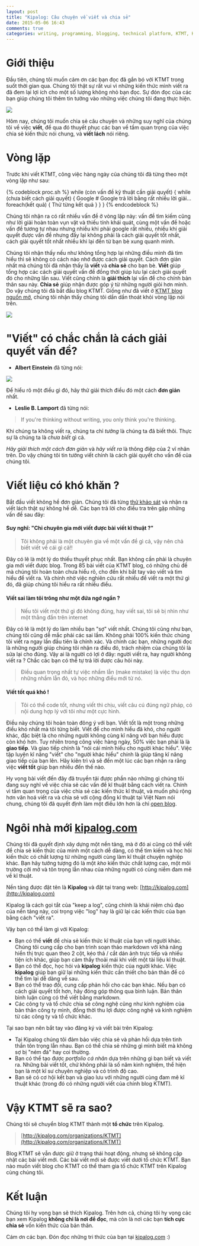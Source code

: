 ```yaml
---
layout: post
title: "Kipalog: Câu chuyện về viết và chia sẻ"
date: 2015-05-06 16:43
comments: true
categories: writing, programming, blogging, technical platform, KTMT, Kipalog
---
```


# Giới thiệu
Đầu tiên, chúng tôi muốn cảm ơn các bạn đọc đã gắn bó với KTMT trong suốt thời gian qua. Chúng tôi thật sự rất vui vì những kiến thức mình viết ra đã đem lại lợi ích cho một số lượng không nhỏ bạn đọc. Sự đón đọc của các bạn giúp chúng tôi thêm tin tưởng vào những việc chúng tôi đang thực hiện.

![](https://s3-ap-southeast-1.amazonaws.com/kipalog.com/blob_chuju0zn2l)

Hôm nay, chúng tôi muốn chia sẻ câu chuyện và những suy nghĩ của chúng tôi về việc **viết**, để qua đó thuyết phục các bạn về tầm quan trọng của việc chia sẻ kiến thức nói chung, và **viết lách** nói riêng.

# Vòng lặp

Trước khi viết KTMT, công việc hàng ngày của chúng tôi đã từng theo một vòng lặp như sau:

{% codeblock proc.sh %}
while (còn vấn đề kỹ thuật cần giải quyết) {
  while (chưa biết cách giải quyết) {
    Google   # Google trả lời bằng rất nhiều lời giải...
    foreach(kết quả) {
      Thử từng kết quả
    }
  }
}
{% endcodeblock %}

Chúng tôi nhận ra có rất nhiều vấn đề ở vòng lặp này: vấn đề tìm kiếm cũng như lời giải hoàn toàn vụn vặt và thiếu tính khái quát, cùng một vấn đề hoặc vấn đề tương tự nhau nhưng nhiều khi phải google rất nhiều, nhiều khi giải quyết được vấn đề nhưng đấy lại không phải là cách giải quyết tốt nhất, cách giải quyết tốt nhất nhiều khi lại đến từ bạn bè xung quanh mình.

Chúng tôi nhận thấy nếu như không tổng hợp lại những điều mình đã tìm hiểu thì sẽ không có cách nào nhớ được cách giải quyết. Cách đơn giản nhất mà chúng tôi đã nhận thấy là **viết** và **chia sẻ** cho bạn bè. **Viết** giúp tổng hợp các cách giải quyết vấn đề đồng thời giúp lưu lại cách giải quyết đó cho những lần sau. Viết cũng chính là **giải thích** lại vấn đề cho chính bản thân sau này. **Chia sẻ** giúp nhận được góp ý từ những người giỏi hơn mình. Do vậy chúng tôi đã bắt đầu blog KTMT. Giống như đã viết ở [KTMT blog nguồn mở](http://ktmt.github.io/blog/2015/03/08/ktmt-blog-nguon-mo/), chúng tôi nhận thấy chúng tôi dần dần thoát khỏi vòng lặp nói trên.

![](https://s3-ap-southeast-1.amazonaws.com/kipalog.com/blob_6ynsrhkggx)

# "Viết" có chắc chắn là cách giải quyết vấn đề?

* **Albert Einstein** đã từng nói:

![](https://s3-ap-southeast-1.amazonaws.com/kipalog.com/blob_t1aodwath4)

Để hiểu rõ một điều gì đó, hãy thử giải thích điều đó một cách **đơn giản** nhất.

* **Leslie B. Lamport** đã từng nói:

>If you're thinking without writing, you only think you're thinking.

Khi chúng ta không viết ra, chúng ta chỉ *tưởng* là chúng ta đã biết thôi. Thực sự là chúng ta là *chưa biết* gì cả.

*Hãy giải thích một cách đơn giản* và *hãy viết ra* là thông điệp của 2 vĩ nhân trên. Do vậy chúng tôi tin tưởng viết chính là cách giải quyết cho vấn đề của chúng tôi.

# Viết liệu có khó khăn ?

Bắt đầu viết không hề đơn giản. Chúng tôi đã từng [thử khảo sát](http://ktmt.github.io/blog/2014/09/08/tong-ket-ban-dieu-tra-ve-thoi-quen-programmer-cua-blog-ktmt/) và nhận ra viết lách thật sự không hề dễ. Các bạn trả lời cho điều tra trên gặp những vấn đề sau đây:

#### Suy nghĩ: "Chỉ chuyên gia mới viết được bài viết kĩ thuật ?"

> Tôi không phải là một chuyên gia về một vấn đề gì cả, vậy nên chả biết viết về cái gì cả!!

Đây có lẽ là một lý do thiếu thuyết phục nhất. Bạn không cần phải là chuyên gia mới viết được blog. Trong 85 bài viết của KTMT blog, có những chủ đề mà chúng tôi hoàn toàn chưa hiểu rõ, cho đến khi bắt tay vào viết và tìm hiểu để viết ra. Và chính nhờ việc nghiên cứu rất nhiều để viết ra một thứ gì đó, đã giúp chúng tôi hiểu ra rất nhiều điều.

#### Viết sai làm tôi trông như một đứa ngớ ngẩn ?

> Nếu tôi viết một thứ gì đó không đúng, hay viết sai, tôi sẽ bị nhìn như một thằng đần trên internet

Đây có lẽ là một lý do làm nhiều bạn "sợ" viết nhất. Chúng tôi cũng như bạn, chúng tôi cũng dễ mắc phải các sai lầm. Không phải 100% kiến thức chúng tôi viết ra ngay lần đầu tiên là chính xác. Và chính các bạn, những người đọc là những người giúp chúng tôi nhận ra điều đó, trách nhiệm của chúng tôi là sửa lại cho đúng. Vậy ai là người có lợi ở đây: người viết ra, hay người không viết ra ? Chắc các bạn có thể tự trả lời được câu hỏi này.

> Điều quan trọng nhất tự việc nhầm lẫn (make mistake) là việc thu dọn những nhầm lẫn đó, và học những điều mới từ nó.

#### Viết tốt quá khó !

> Tôi có thể code tốt, nhưng viết thì chịu, viết  câu cú đúng ngữ pháp, có nội dung hợp lý với tôi như một cực hình.

Điều này chúng tôi hoàn toàn đông ý với bạn. Viết tốt là một trong những điều khó nhất mà tôi từng biết. Viết để cho mình hiểu đã khó, cho người khác, đặc biệt là cho những người không cùng kĩ năng với bạn hiểu được còn khó hơn.
Tuy nhiên trong công việc hàng ngày, 50% việc bạn phải là là **giao tiếp**.
Và giao tiếp chính là "nói cái mình hiểu cho người khác hiểu". Việc tập luyện kĩ năng "viết" cho "người khác hiểu" chính là giúp tăng kĩ năng giao tiếp của bạn lên. Hãy kiên trì và sẽ đến một lúc các bạn nhận ra rằng việc **viết tốt** giúp bạn nhiều đến thế nào.

Hy vọng bài viết đến đây đã truyền tải được phần nào những gì chúng tôi đang suy nghĩ về việc chia sẻ các vấn đề kĩ thuật bằng cách viết ra.
Chính vì tầm quan trọng của việc chia sẻ các kiến thức kĩ thuật, và muốn phủ rộng hơn văn hoá viết ra và chia sẻ với cộng đồng kĩ thuật tại Việt Nam nói chung, chúng tôi đã quyết định làm một điều lớn hơn là chỉ [open blog](http://ktmt.github.io/blog/2015/03/08/ktmt-blog-nguon-mo/).

# Ngôi nhà mới [kipalog.com](http://kipalog.com)

Chúng tôi đã quyết định xây dựng một nền tảng, mà ở đó ai cũng có thể viết để chia sẻ kiến thức của mình một cách dễ dàng, có thể tìm kiếm và học hỏi kiến thức có chất lượng từ những người cùng làm kĩ thuật chuyện nghiệp khác. Bạn hãy tưởng tượng đó là một *kho* kiến thức chất lượng cao, một môi trường cởi mở và tôn trọng lẫn nhau của những người có cùng niềm đam mê về kĩ thuật.

Nền tảng được đặt tên là **Kipalog** và đặt tại trang web: [http://kipalog.com](http://kipalog.com)

Kipalog là cách gọi tắt của "keep a log", cũng chính là khái niệm chủ đạo của nền tảng này, coi trọng việc "log" hay là giữ lại các kiến thức của bạn bằng cách "viết ra".

Vậy bạn có thể làm gì với Kipalog:

- Bạn có thể **viết** để chia sẻ kiến thức kĩ thuật của bạn với người khác. Chúng tôi cung cấp cho bạn trình soạn thảo markdown với khả năng hiển thị trực quan theo 2 cột, kéo thả / cắt dán ảnh trực tiếp và nhiều tiện ích khác, giúp bạn cảm thấy thoải mái khi viết một tài liệu kĩ thuật.
- Bạn có thể đọc, học hỏi và **kipalog** kiến thức của người khác. Việc **kipalog** giúp bạn giữ lại những kiến thức cần thiết cho bản thân để có thể tìm lại dễ dàng về sau.
- Bạn có thể trao đổi, cung cấp phản hồi cho các bạn khác. Nếu bạn có cách giải quyết tốt hơn, hãy đóng góp thông qua bình luận. Bản thân bình luận cũng có thể viết bằng markdown.
- Các công ty và tổ chức chia sẻ công nghệ cũng như kinh nghiệm của bản thân công ty mình, đồng thời thu lợi được công nghệ và kinh nghiệm từ các công ty và tổ chức khác.

Tại sao bạn nên bắt tay vào đăng ký và viết bài trên Kipalog:

- Tại Kipalog chúng tôi đảm bảo việc chia sẻ và phản hồi dựa trên tinh thần tôn trọng lẫn nhau. Bạn có thể chia sẻ những gì mình biết mà không sợ bị "ném đá" hay coi thường.
- Bạn có thể tạo được *portfolio cá nhân* dựa trên những gì bạn biết và viết ra. Những bài viết tốt, chứ không phải là số năm kinh nghiệm, thể hiện bạn là một kĩ sư chuyên nghiệp và có trình độ cao.
- Bạn sẽ có cơ hội kết bạn và giao lưu với những người cùng đam mê kĩ thuật khác (trong đó có những người viết của chính blog KTMT).

# Vậy KTMT sẽ ra sao?

Chúng tôi sẽ chuyển blog KTMT thành một **tổ chức** trên Kipalog.

> [http://kipalog.com/organizations/KTMT](http://kipalog.com/organizations/KTMT)

Blog KTMT sẽ vẫn được giữ ở trạng thái hoạt động, nhưng sẽ không cập nhật các bài viết mới. Các bài viết mới sẽ được viết dưới tổ chức KTMT. Bạn nào muốn viết blog cho KTMT có thể tham gia tổ chức KTMT trên Kipalog cùng chúng tôi.

# Kết luận

Chúng tôi hy vọng bạn sẽ thích Kipalog. Trên hơn cả, chúng tôi hy vọng các bạn xem Kipalog **không chỉ là nơi để đọc**, mà còn là nơi các bạn **tích cực chia sẻ** vốn kiến thức của bản thân.

Cám ơn các bạn. Đón đọc những tri thức của bạn tại [kipalog.com](http://kipalog.com) :)
